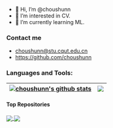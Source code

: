 - 👋 Hi, I’m @choushunn
- 👀 I’m interested in CV.
- 🌱 I’m currently learning ML.

### Contact me
- choushunn@stu.cqut.edu.cn
- https://github.com/choushunn


### Languages and Tools:


| <a href="#"><img align="center" src="https://github-readme-stats.vercel.app/api?username=choushunn&show_icons=true&include_all_commits=true&theme=buefy&hide_border=true" alt="choushunn's github stats" /></a> | <a href="#"><img align="center" src="https://github-readme-stats.vercel.app/api/top-langs/?username=choushunn&layout=compact&theme=buefy&hide_border=true" /></a> |
| ------------- | ------------- |

#### Top Repositories


<a href="https://github.com/choushunn/choushunn">
  <img align="center" src="https://github-readme-stats.vercel.app/api/pin/?username=choushunn&repo=github-readme-stats&theme=buefy" />
</a>
<a href="https://github.com/choushunn/choushunn">
  <img align="center" src="https://github-readme-stats.vercel.app/api/pin/?username=choushunn&repo=anuraghazra.github.io&theme=buefy" />
</a>

<br />
<br />


<!---
choushunn/choushunn is a ✨ special ✨ repository because its `README.md` (this file) appears on your GitHub profile.
You can click the Preview link to take a look at your changes.
--->
